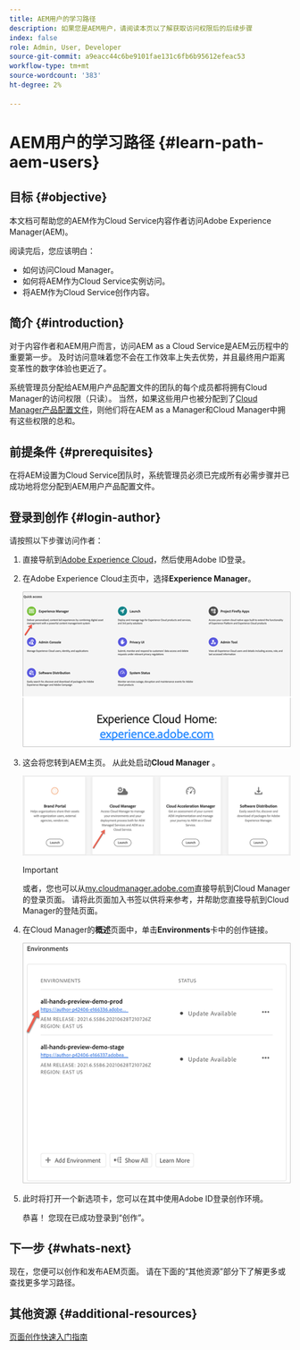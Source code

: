 ```yaml
---
title: AEM用户的学习路径
description: 如果您是AEM用户，请阅读本页以了解获取访问权限后的后续步骤
index: false
role: Admin, User, Developer
source-git-commit: a9eacc44c6be9101fae131c6fb6b95612efeac53
workflow-type: tm+mt
source-wordcount: '383'
ht-degree: 2%

---
```


# AEM用户的学习路径 {#learn-path-aem-users}

## 目标 {#objective}

本文档可帮助您的AEM作为Cloud Service内容作者访问Adobe Experience Manager(AEM)。

阅读完后，您应该明白：

* 如何访问Cloud Manager。
* 如何将AEM作为Cloud Service实例访问。
* 将AEM作为Cloud Service创作内容。

## 简介  {#introduction}

对于内容作者和AEM用户而言，访问AEM as a Cloud Service是AEM云历程中的重要第一步。 及时访问意味着您不会在工作效率上失去优势，并且最终用户距离变革性的数字体验也更近了。

系统管理员分配给AEM用户产品配置文件的团队的每个成员都将拥有Cloud Manager的访问权限（只读）。 当然，如果这些用户也被分配到了[Cloud Manager产品配置文件](https://experienceleague.adobe.com/docs/experience-manager-cloud-service/onboarding/onboarding-concepts/aem-cs-team-product-profiles.html?lang=en#cloud-manager-product-profiles)，则他们将在AEM as a Manager和Cloud Manager中拥有这些权限的总和。

## 前提条件  {#prerequisites}

在将AEM设置为Cloud Service团队时，系统管理员必须已完成所有必需步骤并已成功地将您分配到AEM用户产品配置文件。

## 登录到创作 {#login-author}

请按照以下步骤访问作者：

1. 直接导航到[Adobe Experience Cloud](https://experience.adobe.com)，然后使用Adobe ID登录。

1. 在Adobe Experience Cloud主页中，选择&#x200B;**Experience Manager**。

   ![](/help/journey-onboarding/assets/setup-resources2.png)

1. 这会将您转到AEM主页。 从此处启动&#x200B;**Cloud Manager** 。

   ![](/help/journey-onboarding/assets/setup-resources3.png)

   >[!IMPORTANT]
   >或者，您也可以从[my.cloudmanager.adobe.com](https://my.cloudmanager.adobe.com/)直接导航到Cloud Manager的登录页面。 请将此页面加入书签以供将来参考，并帮助您直接导航到Cloud Manager的登陆页面。

1. 在Cloud Manager的&#x200B;**概述**&#x200B;页面中，单击&#x200B;**Environments**&#x200B;卡中的创作链接。

   ![](/help/journey-onboarding/assets/author-environ.png)

1. 此时将打开一个新选项卡，您可以在其中使用Adobe ID登录创作环境。

   恭喜！ 您现在已成功登录到“创作”。

## 下一步 {#whats-next}

现在，您便可以创作和发布AEM页面。 请在下面的“其他资源”部分下了解更多或查找更多学习路径。

## 其他资源 {#additional-resources}

[页面创作快速入门指南](https://experienceleague.adobe.com/docs/experience-manager-cloud-service/sites/authoring/getting-started/quick-start.html?lang=en)